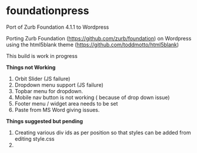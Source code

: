 foundationpress 
===============

Port of Zurb Foundation 4.1.1 to Wordpress 

Porting Zurb Foundation (https://github.com/zurb/foundation) on Wordpress using the html5blank theme (https://github.com/toddmotto/html5blank)

This build is work in progress <br/>

<b>Things not Working</b>
1. Orbit Slider (JS failure)
2. Dropdown menu support  (JS failure)
3. Topbar menu for dropdown.
4. Mobile nav button is not working ( because of drop down issue)
5. Footer menu / widget area needs to be set
6. Paste from MS Word giving issues.


<b>Things suggested but pending </b>
1. Creating various div ids as per position so that styles can be added from editing style.css
2. 
